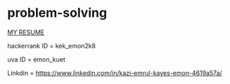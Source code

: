 # problem-solving

[MY RESUME](https://kekemon.github.io/mycv/)

hackerrank ID = kek_emon2k8

uva ID = emon_kuet

Linkdin = https://www.linkedin.com/in/kazi-emrul-kayes-emon-4619a57a/
